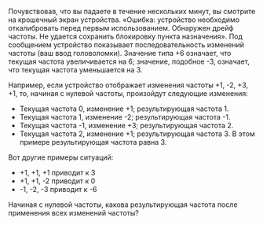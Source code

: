 Почувствовав, что вы падаете в течение нескольких минут, вы смотрите на крошечный экран устройства. «Ошибка: устройство необходимо откалибровать перед первым использованием. Обнаружен дрейф частоты. Не удается сохранить блокировку пункта назначения». Под сообщением устройство показывает последовательность изменений частоты (ваш ввод головоломки). Значение типа +6 означает, что текущая частота увеличивается на 6; значение, подобное -3, означает, что текущая частота уменьшается на 3.

Например, если устройство отображает изменения частоты +1, -2, +3, +1, то, начиная с нулевой частоты, произойдут следующие изменения:

- Текущая частота 0, изменение +1; результирующая частота 1.
- Текущая частота 1, изменение -2; результирующая частота -1.
- Текущая частота -1, изменение +3; результирующая частота 2.
- Текущая частота 2, изменение +1; результирующая частота 3.
В этом примере результирующая частота равна 3.

Вот другие примеры ситуаций:

- +1, +1, +1 приводит к 3
- +1, +1, -2 приводит к 0
- -1, -2, -3 приводит к -6

Начиная с нулевой частоты, какова результирующая частота после применения всех изменений частоты?